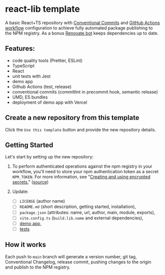 # react-lib template

A basic React+TS repository with [Conventional Commits](https://www.conventionalcommits.org/en/v1.0.0/) and [GitHub Actions workflow](https://github.com/features/actions) configuration to achieve fully automated package publishing to the NPM registry. As a bonus [Renovate bot](https://github.com/marketplace/renovate) keeps dependencies up to date.

## Features:

- code quality tools (Prettier, ESLint)
- TypeScript
- React
- unit tests with Jest
- demo app
- Github Actions (test, release)
- conventional commits (commitlint in precommit hook, semantic release)
- UMD, ES bundles
- deployment of demo app with Vercel

## Create a new repository from this template

Click the `Use this template` button and provide the new repository details.

## Getting Started

Let's start by setting up the new repository:

1. To perform authenticated operations against the npm registry in your workflow, you'll need to store your npm authentication token as a secret `NPM_TOKEN`. For more information, see "[Creating and using encrypted secrets.](https://docs.github.com/en/actions/reference/encrypted-secrets)" ([source](https://docs.github.com/en/actions/guides/publishing-nodejs-packages#publishing-packages-to-the-npm-registry))

1. Update:

   - [ ] `LICENSE` (author name)
   - [ ] `README.md` (short description, getting started, installation),
   - [ ] `package.json` (attributes: name, url, author, main, module, exports),
   - [ ] `vite.config.ts` (`build.lib.name` and external dependencies),
   - [ ] [demo app](./demo),
   - [ ] [tests](./tests)

## How it works

Each push to `main` branch will generate a version number, git tag, Conventional Changelog, release commit, pushing changes to the origin and publish to the NPM registry.
